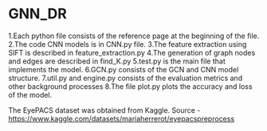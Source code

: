 # GNN_DR

1.Each python file consists of the reference page at the beginning of the file.
2.The code CNN models is in CNN.py file.
3.The feature extraction using SIFT is described in feature_extraction.py
4.The generation of graph nodes and edges are described in find_K.py
5.test.py is the main file that implements the model.
6.GCN.py consists of the GCN and CNN model structure.
7.util.py and engine.py consists of the evaluation metrics and other background processes
8.The file plot.py plots the accuracy and loss of the model.

The EyePACS dataset was obtained from Kaggle.
Source - https://www.kaggle.com/datasets/mariaherrerot/eyepacspreprocess
